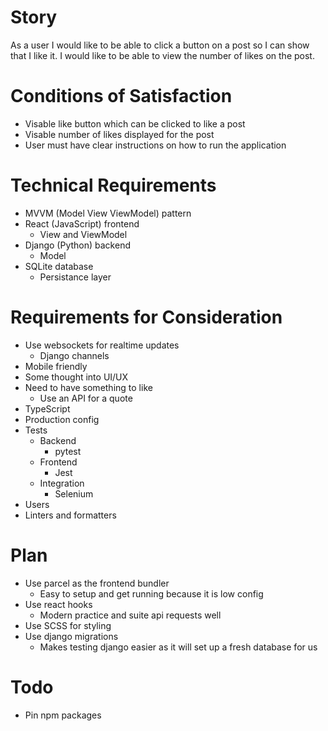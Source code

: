 Story
=====

As a user I would like to be able to click a button on a post so I can show that I like it.
I would like to be able to view the number of likes on the post.

Conditions of Satisfaction
==========================
- Visable like button which can be clicked to like a post
- Visable number of likes displayed for the post
- User must have clear instructions on how to run the application

Technical Requirements
======================
- MVVM (Model View ViewModel) pattern
- React (JavaScript) frontend
    - View and ViewModel
- Django (Python) backend
    - Model
- SQLite database
    - Persistance layer

Requirements for Consideration
==============================
- Use websockets for realtime updates
    - Django channels
- Mobile friendly
- Some thought into UI/UX
- Need to have something to like
    - Use an API for a quote
- TypeScript
- Production config
- Tests
    - Backend
        - pytest
    - Frontend
        - Jest
    - Integration
        - Selenium
- Users
- Linters and formatters

Plan
====
- Use parcel as the frontend bundler
    - Easy to setup and get running because it is low config
- Use react hooks
    - Modern practice and suite api requests well
- Use SCSS for styling
- Use django migrations
    - Makes testing django easier as it will set up a fresh database for us

Todo
====
- Pin npm packages
